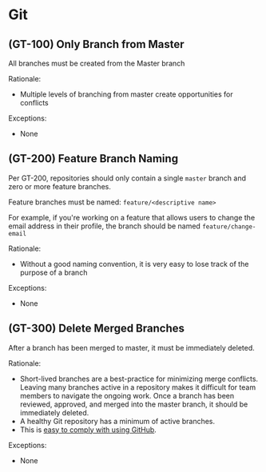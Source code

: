 # Git

## (GT-100) Only Branch from Master

All branches must be created from the Master branch

Rationale:

- Multiple levels of branching from master create opportunities for conflicts

Exceptions:

- None

## (GT-200) Feature Branch Naming

Per GT-200, repositories should only contain a single `master` branch and zero
or more feature branches.

Feature branches must be named: `feature/<descriptive name>`

For example, if you're working on a feature that allows users to change the email
address in their profile, the branch should be named `feature/change-email`

Rationale:

- Without a good naming convention, it is very easy to lose track of the purpose
  of a branch

Exceptions:

- None

## (GT-300) Delete Merged Branches

After a branch has been merged to master, it must be immediately deleted.

Rationale:

- Short-lived branches are a best-practice for minimizing merge conflicts.
  Leaving many branches active in a repository makes it difficult for team members
  to navigate the ongoing work. Once a branch has been reviewed, approved, and merged
  into the master branch, it should be immediately deleted.
- A healthy Git repository has a minimum of active branches.
- This is [easy to comply with using GitHub](https://help.github.com/en/github/administering-a-repository/managing-the-automatic-deletion-of-branches).

Exceptions:

- None
